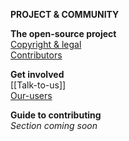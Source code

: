 **PROJECT & COMMUNITY** 

**The open-source project**  
[Copyright & legal](Copyright-and-legal)  
[Contributors](Contributors)  

**Get involved**  
[[Talk-to-us]]  
[Our-users](Our-production-users)

**Guide to contributing**  
_Section coming soon_  